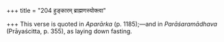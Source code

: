 +++
title = "204 हुङ्कारम् ब्राह्मणस्योक्त्वा"

+++
This verse is quoted in *Aparārka* (p. 1185);—and in *Parāśaramādhava*
(Prāyaścitta, p. 355), as laying down fasting.


